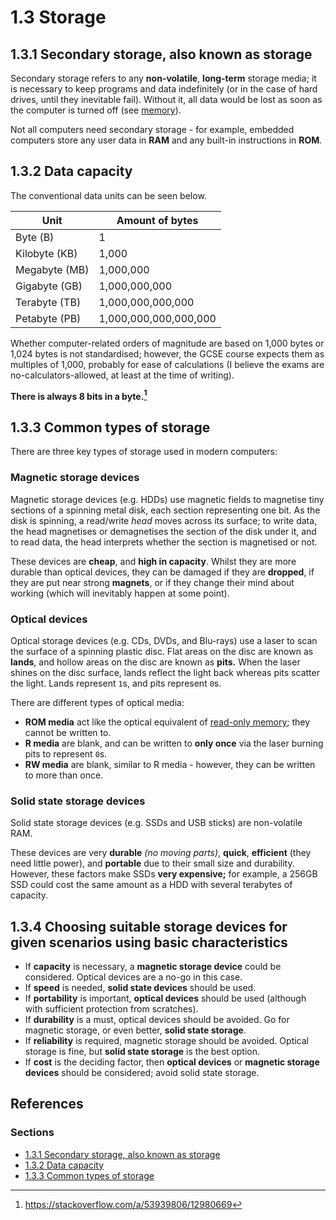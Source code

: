 # 1.3 Storage

## 1.3.1 Secondary storage, also known as storage

Secondary storage refers to any **non-volatile**, **long-term** storage media; it is necessary to keep programs and data indefinitely (or in the case of hard drives, until they inevitable fail). Without it, all data would be lost as soon as the computer is turned off (see [memory](/theory/01/MEMORY.md)).

Not all computers need secondary storage - for example, embedded computers store any user data in **RAM** and any built-in instructions in **ROM**.

## 1.3.2 Data capacity

The conventional data units can be seen below.

| Unit | Amount of bytes |
| ---- | --------------- |
| Byte (B) | 1 |
| Kilobyte (KB) | 1,000 |
| Megabyte (MB) | 1,000,000 |
| Gigabyte (GB) | 1,000,000,000 |
| Terabyte (TB) | 1,000,000,000,000 |
| Petabyte (PB) | 1,000,000,000,000,000 |

Whether computer-related orders of magnitude are based on 1,000 bytes or 1,024 bytes is not standardised; however, the GCSE course expects them as multiples of 1,000, probably for ease of calculations (I believe the exams are no-calculators-allowed, at least at the time of writing).

**There is always 8 bits in a byte.[^1]**

## 1.3.3 Common types of storage

There are three key types of storage used in modern computers:

### Magnetic storage devices
Magnetic storage devices (e.g. HDDs) use magnetic fields to magnetise tiny sections of a spinning metal disk, each section representing one bit. As the disk is spinning, a read/write *head* moves across its surface; to write data, the head magnetises or demagnetises the section of the disk under it, and to read data, the head interprets whether the section is magnetised or not.

These devices are **cheap**, and **high in capacity**. Whilst they are more durable than optical devices, they can be damaged if they are **dropped**, if they are put near strong **magnets**, or if they change their mind about working (which will inevitably happen at some point).

### Optical devices
Optical storage devices (e.g. CDs, DVDs, and Blu-rays) use a laser to scan the surface of a spinning plastic disc. Flat areas on the disc are known as **lands**, and hollow areas on the disc are known as **pits.** When the laser shines on the disc surface, lands reflect the light back whereas pits scatter the light. Lands represent `1`s, and pits represent `0`s.

There are different types of optical media:
 - **ROM media** act like the optical equivalent of [read-only memory](MEMORY.md#122-read-only-memory-rom); they cannot be written to.
 - **R media** are blank, and can be written to **only once** via the laser burning pits to represent `0`s.
 - **RW media** are blank, similar to R media - however, they can be written to more than once.

### Solid state storage devices
Solid state storage devices (e.g. SSDs and USB sticks) are non-volatile RAM.

These devices are very **durable** *(no moving parts)*, **quick**, **efficient** (they need little power), and **portable** due to their small size and durability. However, these factors make SSDs **very expensive;** for example, a 256GB SSD could cost the same amount as a HDD with several terabytes of capacity.

## 1.3.4 Choosing suitable storage devices for given scenarios using basic characteristics

 - If **capacity** is necessary, a **magnetic storage device** could be considered. Optical devices are a no-go in this case.
 - If **speed** is needed, **solid state devices** should be used.
 - If **portability** is important, **optical devices** should be used (although with sufficient protection from scratches).
 - If **durability** is a must, optical devices should be avoided. Go for magnetic storage, or even better, **solid state storage**.
 - If **reliability** is required, magnetic storage should be avoided. Optical storage is fine, but **solid state storage** is the best option.
 - If **cost** is the deciding factor, then **optical devices** or **magnetic storage devices** should be considered; avoid solid state storage.

## References

### Sections
 - [1.3.1 Secondary storage, also known as storage](https://www.bbc.co.uk/bitesize/guides/z67j2nb/revision/1)
 - [1.3.2 Data capacity](https://www.bbc.co.uk/bitesize/guides/z67j2nb/revision/4)
 - [1.3.3 Common types of storage](https://www.bbc.co.uk/bitesize/guides/z67j2nb/revision/2)

[^1]: https://stackoverflow.com/a/53939806/12980669
